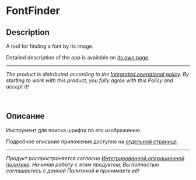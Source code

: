 # FontFinder

## Description

A tool for finding a font by its image.

Detailed description of the app is available on [its own page](https://adslbarxatov.github.io/FontFinder).

---

*The product is distributed according to the [Integrated operational policy](https://adslbarxatov.github.io/IOP).
By starting to work with this product, you fully agree with this Policy and accept it!*

&nbsp;



## Описание

Инструмент для поиска шрифта по его изображению.

Подробное описание приложения доступно на [отдельной странице](https://adslbarxatov.github.io/FontFinder/ru).

---

*Продукт распространяется согласно [Интегрированной операционной политике](https://adslbarxatov.github.io/IOP/ru).
Начиная работу с этим продуктом, Вы полностью соглашаетесь с данной Политикой и принимаете её!*
